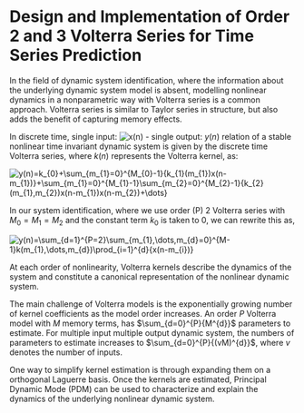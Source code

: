 # Design and Implementation of Order 2 and 3 Volterra Series for Time Series Prediction

In the field of dynamic system identification, where the information about the underlying dynamic system model is absent, modelling nonlinear dynamics in a nonparametric way with Volterra series is a common approach. Volterra series is similar to Taylor series in structure, but also adds the benefit of capturing memory effects. 

In discrete time, single input: <img src="https://latex.codecogs.com/gif.latex?x(n)" title="x(n)" /> - single output: $y(n)$ relation of a stable nonlinear time invariant dynamic system is given by the discrete time Volterra series, where $k(n)$ represents the Volterra kernel, as:

<img src="https://latex.codecogs.com/gif.latex?y(n)=k_{0}&plus;\sum_{m_{1}=0}^{M_{0}-1}{k_{1}(m_{1})x(n-m_{1})}&plus;\sum_{m_{1}=0}^{M_{1}-1}\sum_{m_{2}=0}^{M_{2}-1}{k_{2}(m_{1},m_{2})x(n-m_{1})x(n-m_{2})&plus;\dots}" title="y(n)=k_{0}+\sum_{m_{1}=0}^{M_{0}-1}{k_{1}(m_{1})x(n-m_{1})}+\sum_{m_{1}=0}^{M_{1}-1}\sum_{m_{2}=0}^{M_{2}-1}{k_{2}(m_{1},m_{2})x(n-m_{1})x(n-m_{2})+\dots}" />

In our system identification, where we use order (P) 2 Volterra series with $M_{0}=M_{1}=M_{2}$ and the constant term $k_{0}$ is taken to 0, we can rewrite this as,

<img src="https://latex.codecogs.com/gif.latex?y(n)=\sum_{d=1}^{P=2}\sum_{m_{1},\dots,m_{d}=0}^{M-1}k(m_{1},\dots,m_{d})\prod_{i=1}^{d}{x(n-m_{i})}" title="y(n)=\sum_{d=1}^{P=2}\sum_{m_{1},\dots,m_{d}=0}^{M-1}k(m_{1},\dots,m_{d})\prod_{i=1}^{d}{x(n-m_{i})}" />

At each order of nonlinearity, Volterra kernels describe the dynamics of the system and constitute a canonical representation of the nonlinear dynamic system. 

The main challenge of Volterra models is the exponentially growing number of kernel coefficients as the model order increases. An order $P$ Volterra model with $M$ memory terms, has $\sum_{d=0}^{P}{M^{d}}$ parameters to estimate. For multiple input multiple output dynamic system, the numbers of parameters to estimate increases to $\sum_{d=0}^{P}{(vM)^{d}}$, where $v$ denotes the number of inputs.

One way to simplify kernel estimation is through expanding them on a orthogonal Laguerre basis. Once the kernels are estimated, Principal Dynamic Mode (PDM) can be used to characterize and explain the dynamics of the underlying nonlinear dynamic system. 
